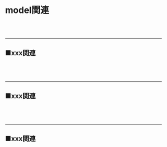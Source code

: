 
# model関連

　  
　  
- - - 
## ■xxx関連
###
　  
　  
- - - 
## ■xxx関連
###
　  
　  
- - - 
## ■xxx関連

###
